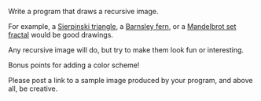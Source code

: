Write a program that draws a recursive image.

 For example, a [Sierpinski triangle](http://www.zeuscat.com/andrew/chaos/sierpinski.clear.gif), a [Barnsley fern](http://underdown.files.wordpress.com/2007/10/fern.png), or a [Mandelbrot set fractal](http://upload.wikimedia.org/wikipedia/commons/thumb/2/21/Mandel_zoom_00_mandelbrot_set.jpg/322px-Mandel_zoom_00_mandelbrot_set.jpg) would be good drawings. 

Any recursive image will do, but try to make them look fun or interesting.

Bonus points for adding a color scheme!

Please post a link to a sample image produced by your program, and above all, be creative.